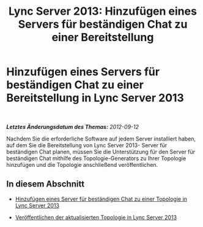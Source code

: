 ﻿---
title: 'Lync Server 2013: Hinzufügen eines Servers für beständigen Chat zu einer Bereitstellung'
TOCTitle: Hinzufügen eines Servers für beständigen Chat zu einer Bereitstellung
ms:assetid: 9ddbbcf9-60bf-4b04-92b9-af7ca66e2362
ms:mtpsurl: https://technet.microsoft.com/de-de/library/JJ205116(v=OCS.15)
ms:contentKeyID: 49294908
ms.date: 05/19/2016
mtps_version: v=OCS.15
ms.translationtype: HT
---

# Hinzufügen eines Servers für beständigen Chat zu einer Bereitstellung in Lync Server 2013

 

_**Letztes Änderungsdatum des Themas:** 2012-09-12_

Nachdem Sie die erforderliche Software auf jedem Server installiert haben, auf dem Sie die Bereitstellung von Lync Server 2013- Server für beständigen Chat planen, müssen Sie die Unterstützung für den Server für beständigen Chat mithilfe des Topologie-Generators zu Ihrer Topologie hinzufügen und die Topologie anschließend veröffentlichen.

## In diesem Abschnitt

  - [Hinzufügen eines Server für beständigen Chat zu einer Topologie in Lync Server 2013](lync-server-2013-add-persistent-chat-server-to-the-topology.md)

  - [Veröffentlichen der aktualisierten Topologie in Lync Server 2013](lync-server-2013-publish-the-updated-topology.md)

